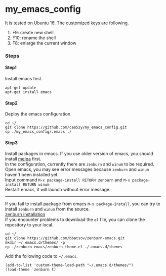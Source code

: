 # my_emacs_config

It is tested on Ubuntu 16. 
The customized keys are following.  
1. F9: create new shell
2. F10: rename the shell
3. F8: enlarge the current window

### Steps
#### Step1
Install emacs first.  
```
apt-get update
apt-get install emacs
```
#### Step2
Deploy the emacs configuration.  
```
cd ~/
git clone https://github.com/cao5zy/my_emacs_config.git
cp ./my_emacs_config/.emacs ./
```

#### Step3
Install packages in emacs. If you use older version of emacs, you should install [melpa](https://github.com/melpa/melpa) first.  
In the configuration, currently there are `zenburn` and `winum` to be required.  
Open emacs, you may see error messages because `zenburn` and `winum` haven't been installed yet.  
Input command `M-x package-install RETURN zenburn` and `M-x package-install RETURN winum`   
Restart emacs, it will launch without error message.  

---
If you fail to install package from emacs `M-x package-install`, you can try to install `zenburn` and `winum` from the source.    
[zenburn installation](https://github.com/bbatsov/zenburn-emacs)   
If you encounter problems to download the `el` file, you can clone the repository to your local.   
```
cd ~/
git clone https://github.com/bbatsov/zenburn-emacs.git
mkdir ~/.emacs.d/themes/ -p
cp ./zenburn-emacs/zenburn-theme.el ./.emacs.d/themes

```
Add the following code to `~/.emacs`.
```
(add-to-list 'custom-theme-load-path "~/.emacs.d/themes/")
(load-theme 'zenburn t)
```


